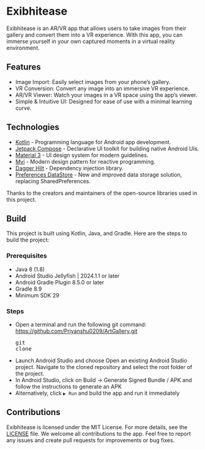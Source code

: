 # Exibhitease

Exibhitease is an AR/VR app that allows users to take images from their gallery and convert them into a VR experience. With this app, you can immerse yourself in your own captured moments in a virtual reality environment.


## Features
- Image Import: Easily select images from your phone’s gallery.
- VR Conversion: Convert any image into an immersive VR experience.
- AR/VR Viewer: Watch your images in a VR space using the app’s viewer.
- Simple & Intuitive UI: Designed for ease of use with a minimal learning curve.

## Technologies

- [Kotlin](https://kotlinlang.org/) - Programming language for Android app development.
- [Jetpack Compose](https://developer.android.com/develop/ui/compose) - Declarative UI toolkit for building native Android UIs.
- [Material 3](https://m3.material.io/) - UI design system for modern guidelines.
- [Mvi](https://www.geeksforgeeks.org/model-view-intent-mvi-pattern-in-reactive-programming-a-comprehensive-overview/) - Modern design pattern for reactive programming.
- [Dagger Hilt](https://dagger.dev/hilt/) - Dependency injection library.
- [Preferences DataStore](https://developer.android.com/codelabs/android-preferences-datastore) - New and improved data storage solution, replacing SharedPreferences.

Thanks to the creators and maintainers of the open-source libraries used in this project.

## Build

This project is built using Kotlin, Java, and Gradle. Here are the steps to build the project:

### Prerequisites
- Java 8 (1.8)
- Android Studio Jellyfish | 2024.1.1 or later
- Android Gradle Plugin 8.5.0 or later
- Gradle 8.9
- Minimum SDK 29

### Steps
- Open a terminal and run the following git command:  https://github.com/Priyanshu0209/ArtGallery.git<pre>git clone </pre>
- Launch Android Studio and choose Open an existing Android Studio project. Navigate to the cloned repository and select the root folder of the project.
- In Android Studio, click on Build -> Generate Signed Bundle / APK and follow the instructions to generate an APK
- Alternatively, click `▶ Run` and build the app and run it immediately


## Contributions
Exibhitease is licensed under the MIT License. For more details, see the [LICENSE](https://github.com/Priyanshu0209/Exibhitease.git) file.
We welcome all contributions to the app. Feel free to report any issues and create pull requests for improvements or bug fixes.





